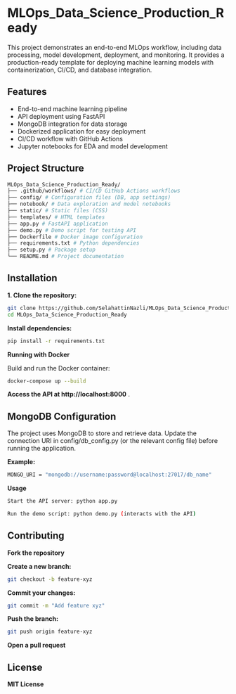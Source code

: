 # MLOps_Data_Science_Production_Ready

This project demonstrates an end-to-end MLOps workflow, including data processing, model development, deployment, and monitoring. It provides a production-ready template for deploying machine learning models with containerization, CI/CD, and database integration.

## Features

- End-to-end machine learning pipeline
- API deployment using FastAPI
- MongoDB integration for data storage
- Dockerized application for easy deployment
- CI/CD workflow with GitHub Actions
- Jupyter notebooks for EDA and model development

## Project Structure
```bash
MLOps_Data_Science_Production_Ready/
├── .github/workflows/ # CI/CD GitHub Actions workflows
├── config/ # Configuration files (DB, app settings)
├── notebook/ # Data exploration and model notebooks
├── static/ # Static files (CSS)
├── templates/ # HTML templates
├── app.py # FastAPI application
├── demo.py # Demo script for testing API
├── Dockerfile # Docker image configuration
├── requirements.txt # Python dependencies
├── setup.py # Package setup
└── README.md # Project documentation
```

## Installation

**1. Clone the repository:**

```bash
git clone https://github.com/SelahattinNazli/MLOps_Data_Science_Production_Ready.git
cd MLOps_Data_Science_Production_Ready
```

**Install dependencies:**
```bash
pip install -r requirements.txt
```
**Running with Docker**

Build and run the Docker container:
```bash
docker-compose up --build
```
**Access the API at http://localhost:8000**
.

## MongoDB Configuration

The project uses MongoDB to store and retrieve data. Update the connection URI in config/db_config.py (or the relevant config file) before running the application.

**Example:**
```bash
MONGO_URI = "mongodb://username:password@localhost:27017/db_name"
```
**Usage**
```bash
Start the API server: python app.py

Run the demo script: python demo.py (interacts with the API)
```
## Contributing

**Fork the repository**

**Create a new branch:**
```bash
git checkout -b feature-xyz
```
**Commit your changes:**
```bash
git commit -m "Add feature xyz"
```
**Push the branch:**
```bash
git push origin feature-xyz
```
**Open a pull request**

## License

**MIT License**
